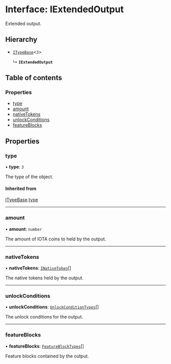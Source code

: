 # Interface: IExtendedOutput

Extended output.

## Hierarchy

- [`ITypeBase`](ITypeBase.md)<``3``\>

  ↳ **`IExtendedOutput`**

## Table of contents

### Properties

- [type](IExtendedOutput.md#type)
- [amount](IExtendedOutput.md#amount)
- [nativeTokens](IExtendedOutput.md#nativetokens)
- [unlockConditions](IExtendedOutput.md#unlockconditions)
- [featureBlocks](IExtendedOutput.md#featureblocks)

## Properties

### type

• **type**: ``3``

The type of the object.

#### Inherited from

[ITypeBase](ITypeBase.md).[type](ITypeBase.md#type)

___

### amount

• **amount**: `number`

The amount of IOTA coins to held by the output.

___

### nativeTokens

• **nativeTokens**: [`INativeToken`](INativeToken.md)[]

The native tokens held by the output.

___

### unlockConditions

• **unlockConditions**: [`UnlockConditionTypes`](../api.md#unlockconditiontypes)[]

The unlock conditions for the output.

___

### featureBlocks

• **featureBlocks**: [`FeatureBlockTypes`](../api.md#featureblocktypes)[]

Feature blocks contained by the output.
